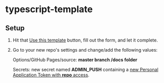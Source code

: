 # typescript-template

## Setup

1. Hit that [Use this template](https://github.com/legowerewolf/typescript-template/generate) button, fill out the form, and let it complete.
2. Go to your new repo's settings and change/add the following values:

    Options/GitHub Pages/source: **master branch /docs folder**

    Secrets: new secret named **ADMIN_PUSH** containing a [new Personal Application Token with **repo** access](https://github.com/settings/tokens/new).

